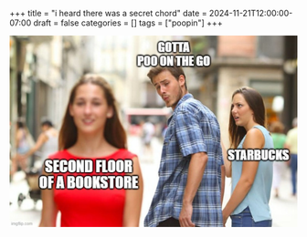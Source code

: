 +++
title = "i heard there was a secret chord"
date = 2024-11-21T12:00:00-07:00
draft = false
categories = []
tags = ["poopin"]
+++

![](./chord.png)